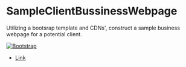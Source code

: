 # SampleClientBussinessWebpage
Utilizing a bootsrap template and CDNs', construct a sample business webpage for a potential client.

[![Bootstrap](https://getbootstrap.com)](https://getbootstrap.com/)
* [Link](https://andylido.github.io/SampleBusinessWebpage/)
